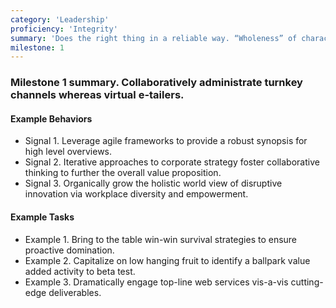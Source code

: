 ```yaml
---
category: 'Leadership'
proficiency: 'Integrity'
summary: 'Does the right thing in a reliable way. “Wholeness” of character shows quality and honesty.'
milestone: 1
---           
```


### Milestone 1 summary. Collaboratively administrate turnkey channels whereas virtual e-tailers. 

#### Example Behaviors
+ Signal 1. Leverage agile frameworks to provide a robust synopsis for high level overviews.
+ Signal 2. Iterative approaches to corporate strategy foster collaborative thinking to further the overall value proposition.
+ Signal 3. Organically grow the holistic world view of disruptive innovation via workplace diversity and empowerment.

#### Example Tasks
+ Example 1. Bring to the table win-win survival strategies to ensure proactive domination.
+ Example 2. Capitalize on low hanging fruit to identify a ballpark value added activity to beta test.
+ Example 3. Dramatically engage top-line web services vis-a-vis cutting-edge deliverables.
